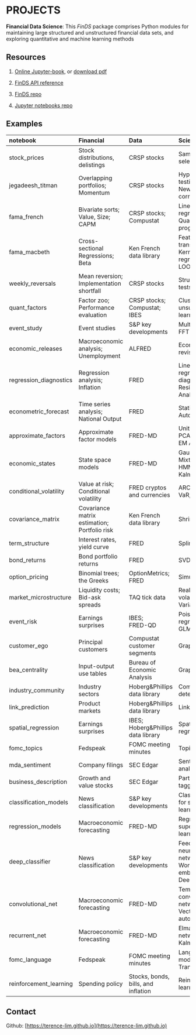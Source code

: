 # PROJECTS


__Financial Data Science__: This _FinDS_ package comprises Python modules 
for maintaining large structured and unstructured financial data sets, and
exploring quantitative and machine learning methods


## Resources

1. [Online Jupyter-book](https://terence-lim.github.io/data-science-notebooks/), or [download pdf](https://terence-lim.github.io/notes/data-science-notebooks.pdf)

2. [FinDS API reference](https://terence-lim.github.io/financial-data-science/)

3. [FinDS repo](https://github.com/terence-lim/financial-data-science)

4. [Jupyter notebooks repo](https://github.com/terence-lim/data-science-notebooks)


## Examples


| notebook | Financial | Data | Science |
|:--|:--|:--|:--|
| stock_prices | Stock distributions, delistings | CRSP stocks | Sample selection |
| jegadeesh_titman | Overlapping portfolios; <br> Momentum | CRSP stocks | Hypothesis testing; <br> Newey-West correction |
| fama_french | Bivariate sorts;  <br> Value, Size;  <br> CAPM | CRSP stocks;  <br> Compustat |  Linear regression; <br> Quadratic programming |
| fama_macbeth | Cross-sectional Regressions; <br> Beta | Ken French data library | Feature transformations; <br> Kernel regression, LOOCV |
| weekly_reversals | Mean reversion; <br> Implementation shortfall | CRSP stocks | Structural break tests |
| quant_factors | Factor zoo; <br> Performance evaluation | CRSP stocks; <br> Compustat; IBES | Clustering for unsupervised learning |
| event_study | Event studies | S&P key developments | Multiple testing; <br> FFT |
| economic_releases |  Macroeconomic analysis; <br> Unemployment | ALFRED | Economic data revisions |
| regression_diagnostics | Regression analysis; <br> Inflation | FRED | Linear regression diagnostics; <br> Residual Analysis |
| econometric_forecast | Time series analysis; <br> National Output | FRED | Stationarity, Autocorrelation |
| approximate_factors | Approximate factor models | FRED-MD | Unit Root; <br> PCA; <br> EM Algorithm |
| economic_states | State space models | FRED-MD | Gaussian Mixture; <br> HMM; <br> Kalman Filter |
| conditional_volatility | Value at risk; <br> Conditional volatility | FRED cryptos and currencies | ARCH, GARCH; <br> VaR, TVaR |
| covariance_matrix | Covariance matrix estimation; <br> Portfolio risk | Ken French data library | Shrinkage |
| term_structure | Interest rates, yield curve | FRED | Splines, PCA |
| bond_returns | Bond portfolio returns | FRED | SVD |
| option_pricing | Binomial trees; <br> the Greeks | OptionMetrics; <br> FRED | Simulations |
| market_microstructure | Liquidity costs; <br> Bid-ask spreads | TAQ tick data | Realized volatility; Variance ratio |
| event_risk | Earnings surprises | IBES; <br>  FRED-QD | Poisson regression; <br> GLM's |
| customer_ego | Principal customers | Compustat customer segments | Graph Networks |
| bea_centrality | Input-output use tables | Bureau of Economic Analysis | Graph centrality |
| industry_community | Industry sectors | Hoberg&Phillips data library | Community detection |
| link_prediction | Product markets | Hoberg&Phillips data library | Links prediction |
| spatial_regression | Earnings surprises | IBES; <br> Hoberg&Phillips data library | Spatial regression |
| fomc_topics | Fedspeak | FOMC meeting minutes | Topic modelling |
| mda_sentiment | Company filings | SEC Edgar | Sentiment analysis |
| business_description | Growth and value stocks | SEC Edgar | Part-of-speech tagging |
| classification_models | News classification | S&P key developments | Classification for supervised learning |
| regression_models | Macroeconomic forecasting | FRED-MD | Regression for supervised learning |
| deep_classifier | News classification | S&P key developments | Feedforward neural networks; <br> Word embeddings; <br> Deep averaging |
| convolutional_net | Macroeconomic forecasting | FRED-MD | Temporal convolutional networks; <br> Vector autoregression |
| recurrent_net | Macroeconomic forecasting | FRED-MD | Elman recurrent networks; <br> Kalman filter |
| fomc_language | Fedspeak | FOMC meeting minutes | Language modelling; <br> Transformers |
| reinforcement_learning | Spending policy | Stocks, bonds, bills, and inflation | Reinforcement learning |

## Contact

Github: [https://terence-lim.github.io](https://terence-lim.github.io)


